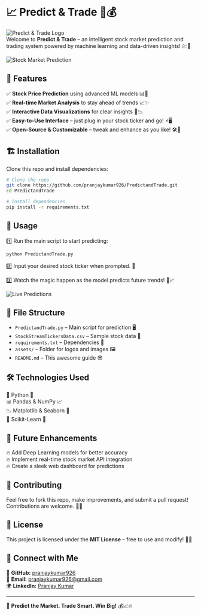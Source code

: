 # 📈 Predict & Trade 🚀💰

![Predict & Trade Logo](assets/logo.png)  
Welcome to **Predict & Trade** – an intelligent stock market prediction and trading system powered by machine learning and data-driven insights! 💹🔮

![Stock Market Prediction](assets/stock_prediction.png)

## 🌟 Features

✅ **Stock Price Prediction** using advanced ML models 📊🧠  
✅ **Real-time Market Analysis** to stay ahead of trends 📈✨  
✅ **Interactive Data Visualizations** for clear insights 🎨📉  
✅ **Easy-to-Use Interface** – just plug in your stock ticker and go! ⚡🖥️  
✅ **Open-Source & Customizable** – tweak and enhance as you like! 🛠️📝  

## 🏗️ Installation

Clone this repo and install dependencies:

```bash
# Clone the repo
git clone https://github.com/pranjaykumar926/PredictandTrade.git
cd PredictandTrade

# Install dependencies
pip install -r requirements.txt
```

## 🚀 Usage

1️⃣ Run the main script to start predicting:

```bash
python PredictandTrade.py
```

2️⃣ Input your desired stock ticker when prompted. 📌

3️⃣ Watch the magic happen as the model predicts future trends! 🔮📈

![Live Predictions](assets/live_predictions.png)

## 📂 File Structure

- `PredictandTrade.py` – Main script for prediction 🖥️
- `StockStreamTickersData.csv` – Sample stock data 📑
- `requirements.txt` – Dependencies 📜
- `assets/` – Folder for logos and images 🖼️
- `README.md` – This awesome guide 😎

## 🛠️ Technologies Used

🚀 Python 🐍  
📊 Pandas & NumPy 📈  
📉 Matplotlib & Seaborn 🎨  
🔮 Scikit-Learn 🤖  

## 🎯 Future Enhancements

🔥 Add Deep Learning models for better accuracy  
🔥 Implement real-time stock market API integration  
🔥 Create a sleek web dashboard for predictions  

## 🤝 Contributing

Feel free to fork this repo, make improvements, and submit a pull request! Contributions are welcome. 💪🚀

## 📜 License

This project is licensed under the **MIT License** – free to use and modify! 📜✅

## 📢 Connect with Me

💼 **GitHub:** [pranjaykumar926](https://github.com/pranjaykumar926)  
📧 **Email:** pranjaykumar926@gmail.com  
🌍 **LinkedIn:** [Pranjay Kumar](https://www.linkedin.com/in/pranjay-kumar-991033314/)

---

🚀 **Predict the Market. Trade Smart. Win Big!** 💰📈🔥
